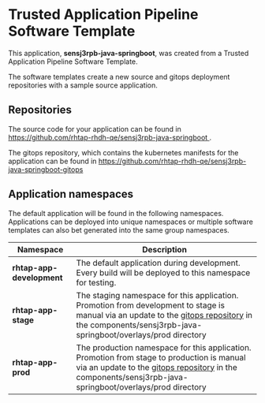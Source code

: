# Trusted Application Pipeline Software Template

This application, **sensj3rpb-java-springboot**, was created from a Trusted Application Pipeline Software Template.

The software templates create a new source and gitops deployment repositories with a sample source application. 

## Repositories

The source code for your application can be found in [https://github.com/rhtap-rhdh-qe/sensj3rpb-java-springboot ](https://github.com/rhtap-rhdh-qe/sensj3rpb-java-springboot ).
 
The gitops repository, which contains the kubernetes manifests for the application can be found in 
[https://github.com/rhtap-rhdh-qe/sensj3rpb-java-springboot-gitops ](https://github.com/rhtap-rhdh-qe/sensj3rpb-java-springboot-gitops ) 

## Application namespaces 

The default application will be found in the following namespaces. Applications can be deployed into unique namespaces or multiple software templates can also bet generated into the same group namespaces.  

|  Namespace   |  Description   |  
| -------- | -------- |   
| **rhtap-app-development** | The default application during development. Every build will be deployed to this namespace for testing. | 
| **rhtap-app-stage** | The staging namespace for this application. Promotion from development to stage is manual via an update to the [gitops repository](https://github.com/rhtap-rhdh-qe/sensj3rpb-java-springboot-gitops ) in the components/sensj3rpb-java-springboot/overlays/prod directory |  
| **rhtap-app-prod** | The production namespace for this application. Promotion from stage to production is manual via an update to the [gitops repository](https://github.com/rhtap-rhdh-qe/sensj3rpb-java-springboot-gitops ) in the components/sensj3rpb-java-springboot/overlays/prod directory | 